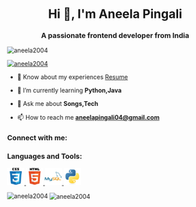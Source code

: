 <h1 align="center">Hi 👋, I'm Aneela Pingali</h1>
<h3 align="center">A passionate frontend developer from India</h3>

<p align="left"> <img src="https://komarev.com/ghpvc/?username=aneela2004&label=Profile%20views&color=0e75b6&style=flat" alt="aneela2004" /> </p>

<p align="left"> <a href="https://github.com/ryo-ma/github-profile-trophy"><img src="https://github-profile-trophy.vercel.app/?username=aneela2004" alt="aneela2004" /></a> </p>

- 📄 Know about my experiences [Resume](https://drive.google.com/file/d/1SWbfW2DgPW7yOFhffjNjvbYOgEmMQ4T1/view?usp=drivesdk)

- 🌱 I’m currently learning **Python,Java**

- 💬 Ask me about **Songs,Tech**

- 📫 How to reach me **aneelapingali04@gmail.com**

<h3 align="left">Connect with me:</h3>
<p align="left">
</p>

<h3 align="left">Languages and Tools:</h3>
<p align="left"> <a href="https://www.w3schools.com/css/" target="_blank" rel="noreferrer"> <img src="https://raw.githubusercontent.com/devicons/devicon/master/icons/css3/css3-original-wordmark.svg" alt="css3" width="40" height="40"/> </a> <a href="https://www.w3.org/html/" target="_blank" rel="noreferrer"> <img src="https://raw.githubusercontent.com/devicons/devicon/master/icons/html5/html5-original-wordmark.svg" alt="html5" width="40" height="40"/> </a> <a href="https://www.mysql.com/" target="_blank" rel="noreferrer"> <img src="https://raw.githubusercontent.com/devicons/devicon/master/icons/mysql/mysql-original-wordmark.svg" alt="mysql" width="40" height="40"/> </a> <a href="https://www.python.org" target="_blank" rel="noreferrer"> <img src="https://raw.githubusercontent.com/devicons/devicon/master/icons/python/python-original.svg" alt="python" width="40" height="40"/> </a> </p>

<p><img align="left" src="https://github-readme-stats.vercel.app/api/top-langs?username=aneela2004&show_icons=true&locale=en&layout=compact" alt="aneela2004" /></p>

<p>&nbsp;<img align="center" src="https://github-readme-stats.vercel.app/api?username=aneela2004&show_icons=true&locale=en" alt="aneela2004" /></p>
